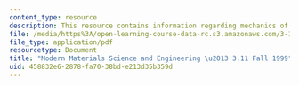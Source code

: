 ```yaml
---
content_type: resource
description: This resource contains information regarding mechanics of materials.
file: /media/https%3A/open-learning-course-data-rc.s3.amazonaws.com/3-11-mechanics-of-materials-fall-1999/458832e62878fa7038bde213d35b359d_MIT3_11F99_tetra.pdf
file_type: application/pdf
resourcetype: Document
title: "Modern Materials Science and Engineering \u2013 3.11 Fall 1999"
uid: 458832e6-2878-fa70-38bd-e213d35b359d
---
```

